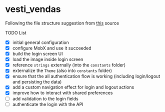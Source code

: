 # vesti_vendas

Following the file structure suggestion from [this](https://github.com/zubairehman/flutter-boilerplate-project) source

TODO List

- [x] initial general configuration
- [x] configure MobX and use it succeeded
- [x] build the login screen UI
- [x] load the image inside login screen
- [x] reference `strings` externally (into the `constants` folder)
- [x] externalize the `Theme` (also into `constants` folder)
- [x] ensure that the all authentication flow is working (including login/logout and persisting the data)
- [x] add a custom navigation effect for login and logout actions
- [x] improve how to interact with shared preferences
- [ ] add validation to the login fields
- [ ] authenticate the login with the API
